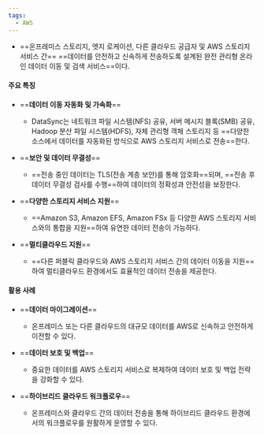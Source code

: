 ```yaml
---
tags:
  - AWS
---
```


- ==온프레미스 스토리지, 엣지 로케이션, 다른 클라우드 공급자 및 AWS 스토리지 서비스 간== 
  ==데이터를 안전하고 신속하게 전송하도록 설계된 완전 관리형 온라인 데이터 이동 및 검색 서비스==이다.

#### **주요 특징**

- ==**데이터 이동 자동화 및 가속화**==
	- DataSync는 네트워크 파일 시스템(NFS) 공유, 서버 메시지 블록(SMB) 공유, Hadoop 분산 파일 시스템(HDFS), 자체 관리형 객체 스토리지 등 ==다양한 소스에서 데이터를 자동화된 방식으로 AWS 스토리지 서비스로 전송==한다.
	 
- ==**보안 및 데이터 무결성**==
	- ==전송 중인 데이터는 TLS(전송 계층 보안)를 통해 암호화==되며, 
	  ==전송 후 데이터 무결성 검사를 수행==하여 데이터의 정확성과 안전성을 보장한다.
	  
- ==**다양한 스토리지 서비스 지원**==
	- ==Amazon S3, Amazon EFS, Amazon FSx 등 다양한 AWS 스토리지 서비스와의 통합을 지원==하여 유연한 데이터 전송이 가능하다.

- ==**멀티클라우드 지원**==
	- ==다른 퍼블릭 클라우드와 AWS 스토리지 서비스 간의 데이터 이동을 지원==하여 멀티클라우드 환경에서도 효율적인 데이터 전송을 제공한다.


#### **활용 사례**

- ==**데이터 마이그레이션**==
	- 온프레미스 또는 다른 클라우드의 대규모 데이터를 AWS로 신속하고 안전하게 이전할 수 있다.

- ==**데이터 보호 및 백업**==
	- 중요한 데이터를 AWS 스토리지 서비스로 복제하여 데이터 보호 및 백업 전략을 강화할 수 있다.

- ==**하이브리드 클라우드 워크플로우**==
	- 온프레미스와 클라우드 간의 데이터 전송을 통해 하이브리드 클라우드 환경에서의 워크플로우를 원활하게 운영할 수 있다.